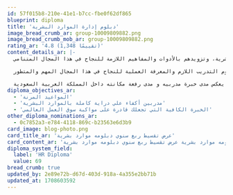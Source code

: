 ```yaml
---
id: 57f015b8-210e-41e1-b7cc-fbe0f62df865
blueprint: diploma
title: 'دبلوم إدارة الموارد البشرية'
image_bread_crumb_ar: group-10009809882.png
image_bread_crumb_mob_ar: group-10009809882.png
rating_ar: '4.8 (1,348 تقييمًا)'
content_details_ar: |-
  يعتبر دبلوم الموارد البشرية الذي يقدمه معهد نخبة القادة من الدبلومات النسائية الهامة والمرموقة في مجال إدارة الموارد البشرية. يهدف هذا البرنامج التدريبي إلى تطوير مهارات ومعرفة النساء في مجال إدارة الموارد البشرية، وتزويدهم بالأدوات والمفاهيم اللازمة للنجاح في هذا المجال المتنامي.

  يعد دبلوم الموارد البشرية فرصة قيمة للنساء الراغبات في تطوير مهاراتهن ومعرفتهن في مجال إدارة الموارد البشرية. يوفر الدبلوم التدريب اللازم والمعرفة العملية للنجاح في هذا المجال المهم والمتطور.

  يتميز معهد نخبة القادة العالي للتدريب بتاريخه الذي يعكس مدى خبرة مدربيه و مدى رفعة مكانته داخل المملكة العربية السعودية
diploma_objectives_ar:
  - 'المواعيد المرنة'
  - 'مدربين أكفاء علي دراية كاملة بالموارد البشرية'
  - 'الخبرة الكافية التي تجعلك قادرة على مواكبة سوق العمل العالمي'
other_diploma_nominations_ar:
  - 0c7852a3-e784-4118-869c-b23563e6d3b9
card_image: blog-photo.png
card_title_ar: 'عرض تقسيط ربع سنوي دبلومه موارد بشرية'
card_content_ar: 'عرض تقسيط ربع سنوي دبلومه موارد بشرية عرض تقسيط ربع سنوي دبلومه موارد بشرية'
diploma_system_field:
  label: 'HR Diploma'
  value: 69
bread_crumb: true
updated_by: 2e89e72b-d67d-403d-918a-4a355e2bb71b
updated_at: 1708603592
---
```

